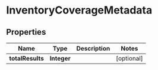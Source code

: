 

# InventoryCoverageMetadata


## Properties

| Name | Type | Description | Notes |
|------------ | ------------- | ------------- | -------------|
|**totalResults** | **Integer** |  |  [optional] |




